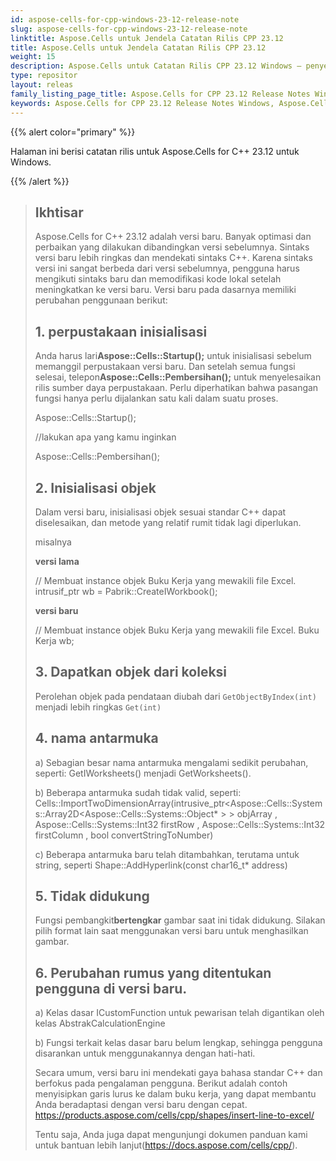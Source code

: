 ```yaml
---
id: aspose-cells-for-cpp-windows-23-12-release-note
slug: aspose-cells-for-cpp-windows-23-12-release-note
linktitle: Aspose.Cells untuk Jendela Catatan Rilis CPP 23.12
title: Aspose.Cells untuk Jendela Catatan Rilis CPP 23.12
weight: 15
description: Aspose.Cells untuk Catatan Rilis CPP 23.12 Windows – penyempurnaan terbaru, fitur baru, dan perbaikan
type: repositor
layout: releas
family_listing_page_title: Aspose.Cells for CPP 23.12 Release Notes Window
keywords: Aspose.Cells for CPP 23.12 Release Notes Windows, Aspose.Cells for CPP 23.12 Windows updates and fixe
---
```

{{% alert color="primary" %}}

Halaman ini berisi catatan rilis untuk Aspose.Cells for C++ 23.12 untuk Windows.

{{% /alert %}}

> ## Ikhtisar
> Aspose.Cells for C++ 23.12 adalah versi baru. Banyak optimasi dan perbaikan yang dilakukan dibandingkan versi sebelumnya. Sintaks versi baru lebih ringkas dan mendekati sintaks C++.
> Karena sintaks versi ini sangat berbeda dari versi sebelumnya, pengguna harus mengikuti sintaks baru dan memodifikasi kode lokal setelah meningkatkan ke versi baru.
> Versi baru pada dasarnya memiliki perubahan penggunaan berikut:
>
> ## 1. perpustakaan inisialisasi
>
 > Anda harus lari**Aspose::Cells::Startup();** untuk inisialisasi sebelum memanggil perpustakaan versi baru. Dan setelah semua fungsi selesai, telepon**Aspose::Cells::Pembersihan();** untuk menyelesaikan rilis sumber daya perpustakaan.
> Perlu diperhatikan bahwa pasangan fungsi hanya perlu dijalankan satu kali dalam suatu proses.
>
> Aspose::Cells::Startup();
>     
> //lakukan apa yang kamu inginkan
>     
> Aspose::Cells::Pembersihan();
>
> ## 2. Inisialisasi objek
>
> Dalam versi baru, inisialisasi objek sesuai standar C++ dapat diselesaikan, dan metode yang relatif rumit tidak lagi diperlukan.
> 
> misalnya
> 
>    **versi lama**
>
> // Membuat instance objek Buku Kerja yang mewakili file Excel.
> intrusif_ptr<IWorkbook> wb = Pabrik::CreateIWorkbook();
>
>    **versi baru**
>
> // Membuat instance objek Buku Kerja yang mewakili file Excel.
> Buku Kerja wb;
>
> ## 3. Dapatkan objek dari koleksi
> Perolehan objek pada pendataan diubah dari `GetObjectByIndex(int)` menjadi lebih ringkas `Get(int)`
>
> ## 4. nama antarmuka
> 
 > a) Sebagian besar nama antarmuka mengalami sedikit perubahan, seperti: GetIWorksheets() menjadi GetWorksheets().
>
> b) Beberapa antarmuka sudah tidak valid, seperti: Cells::ImportTwoDimensionArray(intrusive_ptr<Aspose::Cells::Systems::Array2D<Aspose::Cells::Systems::Object* > > objArray , Aspose::Cells::Systems::Int32 firstRow , Aspose::Cells::Systems::Int32 firstColumn , bool convertStringToNumber)
>
> c) Beberapa antarmuka baru telah ditambahkan, terutama untuk string, seperti Shape::AddHyperlink(const char16_t* address)
>
> ## 5. Tidak didukung
>
 > Fungsi pembangkit**bertengkar** gambar saat ini tidak didukung. Silakan pilih format lain saat menggunakan versi baru untuk menghasilkan gambar.
>
> ## 6. Perubahan rumus yang ditentukan pengguna di versi baru.
>
> a) Kelas dasar ICustomFunction untuk pewarisan telah digantikan oleh kelas AbstrakCalculationEngine
>
> b) Fungsi terkait kelas dasar baru belum lengkap, sehingga pengguna disarankan untuk menggunakannya dengan hati-hati.
>
> Secara umum, versi baru ini mendekati gaya bahasa standar C++ dan berfokus pada pengalaman pengguna. Berikut adalah contoh menyisipkan garis lurus ke dalam buku kerja, yang dapat membantu Anda beradaptasi dengan versi baru dengan cepat.
> https://products.aspose.com/cells/cpp/shapes/insert-line-to-excel/
>
> Tentu saja, Anda juga dapat mengunjungi dokumen panduan kami untuk bantuan lebih lanjut(https://docs.aspose.com/cells/cpp/).
